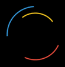 ```yaml
---
layout: default
title: Student Blog
---
```



<style>
  #loader-wrapper {
  position: fixed;
  top: 0;
  left: 0;
  width: 100%;
  height: 100%;
  z-index: 1001;
}
#loader-wrapper .loader-section {
  position: fixed;
  top: 0;
  width: 51%;
  height: 100%;
  background: #000;
  z-index: 1000;
  -webkit-transform: translateX(0);
          transform: translateX(0);
}
#loader-wrapper .loader-section.section-left {
  left: 0;
}
#loader-wrapper .loader-section.section-right {
  right: 0;
}
#loader {
  display: block;
  position: relative;
  left: 50%;
  top: 50%;
  width: 150px;
  height: 150px;
  margin: -75px 0 0 -75px;
  border-radius: 50%;
  border: 3px solid transparent;
  border-top-color: #3498db;
  -webkit-animation: spin 2s linear infinite;
          animation: spin 2s linear infinite;
  z-index: 99999;
}
#loader:before {
  content: "";
  position: absolute;
  top: 5px;
  left: 5px;
  right: 5px;
  bottom: 5px;
  border-radius: 50%;
  border: 3px solid transparent;
  border-top-color: #e74c3c;
  -webkit-animation: spin 3s linear infinite;
          animation: spin 3s linear infinite;
}
#loader:after {
  content: "";
  position: absolute;
  top: 15px;
  left: 15px;
  right: 15px;
  bottom: 15px;
  border-radius: 50%;
  border: 3px solid transparent;
  border-top-color: #f9c922;
  -webkit-animation: spin 1.5s linear infinite;
          animation: spin 1.5s linear infinite;
}
.loaded #loader-wrapper {
  visibility: hidden;
  -webkit-transform: translateY(-100%);
          transform: translateY(-100%);
  -webkit-transition: all 0.3s 1s ease-out;
  transition: all 0.3s 1s ease-out;
}
.loaded #loader-wrapper .loader-section.section-left {
  -webkit-transform: translateX(-100%);
          transform: translateX(-100%);
  -webkit-transition: all 0.7s 0.3s cubic-bezier(0.645, 0.045, 0.355, 1);
  transition: all 0.7s 0.3s cubic-bezier(0.645, 0.045, 0.355, 1);
}
.loaded #loader-wrapper .loader-section.section-right {
  -webkit-transform: translateX(100%);
          transform: translateX(100%);
  -webkit-transition: all 0.7s 0.3s cubic-bezier(0.645, 0.045, 0.355, 1);
  transition: all 0.7s 0.3s cubic-bezier(0.645, 0.045, 0.355, 1);
}
.loaded #loader {
  opacity: 0;
  -webkit-transition: all 0.3s ease-out;
  transition: all 0.3s ease-out;
}
@-webkit-keyframes spin {
  0% {
    -webkit-transform: rotate(0deg);
            transform: rotate(0deg);
  }
  100% {
    -webkit-transform: rotate(360deg);
            transform: rotate(360deg);
  }
}
@keyframes spin {
  0% {
    -webkit-transform: rotate(0deg);
            transform: rotate(0deg);
  }
  100% {
    -webkit-transform: rotate(360deg);
            transform: rotate(360deg);
  }
}

.loaded #loader-wrapper {
  visibility: hidden;
  transform: translateY(-100%);
}
.loaded #loader {
  opacity: 0;
}

.typewriter h1 {
  overflow: hidden; /* Ensures the content is not revealed until the animation */
  font-family: Monospace;
  border-right: .015em solid orange; /* The typwriter cursor */
  white-space: nowrap; /* Keeps the content on a single line */
  margin: 0 auto; /* Gives that scrolling effect as the typing happens */
  letter-spacing: 0.015em; /* Adjust as needed */
  animation: 
    typing 2.5s steps(30, end),
    blink-caret 1s step-end infinite;
  animation-delay: 2000ms;
  animation-fill-mode: both;
  color: #FFFFFF
}

/* The typing effect */
@keyframes typing {
  from { width: 0 }
  to { width: 100% }
}

/* The typewriter cursor effect */
@keyframes blink-caret {
  from, to { border-color: transparent }
  50% { border-color: white; }
}

h2 {
    color: #FFFFEE;
}

h1 {
  color: #FFFFFF
}

h1:hover {
  font-size: 32px;
}
</style>

<script>
  document.addEventListener("DOMContentLoaded", function() {
  setTimeout(function() {
      document.querySelector("body").classList.add("loaded");
  }, 2000)
});
</script>

<div class="typewriter">
    <h1>Srijan's Blog</h1>
</div>

<div id="loader-wrapper">
  <div id="loader"></div>
  <div class="loader-section section-left"></div>
  <div class="loader-section section-right"></div>
</div>

<br>

## Who am I?
<img src="images/freeform.jpg">

